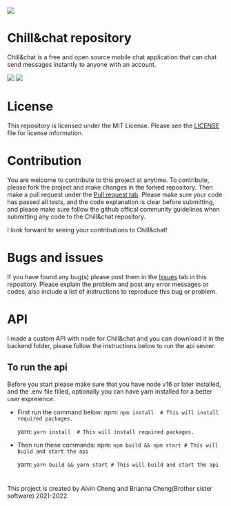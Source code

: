 ![](https://github.com/Chill-and-chat/Chill-and-chat/blob/react-native-migration/logo.svg)
# Chill&chat repository 
Chill&chat is a free and open source mobile chat application that can chat send messages instantly to anyone with an account.

![](https://img.shields.io/github/repo-size/Chill-and-chat/Chill-chat)   ![](https://img.shields.io/github/v/release/Chill-and-chat/Chill-chat)

# License

This repository is licensed under the MIT License. Please see the [LICENSE](https://github.com/Chill-and-chat/Chill-chat/blob/master/LICENSE) file for license information.

# Contribution

You are welcome to contribute to this project at anytime. To contribute, please fork the project and make changes in the forked repository. Then make a pull request under the [Pull request tab](https://github.com/Chill-and-chat/Chill-chat/pulls). Please make sure your code has passed all tests, and the code explanation is clear before submitting, and please make sure follow the github offical community guidelines when submitting any code to the Chill&chat repository.


I look forward to seeing your contributions to Chill&chat!

# Bugs and issues

If you have found any bug(s) please post them in the [Issues](https://github.com/Chill-and-chat/Chill-chat/issues) tab in this repository. Please explain the problem and post any error messages or codes, also include a list of instructions to reproduce this bug or problem.

# API
I made a custom API with node for Chill&chat and you can download it in the backend folder, please follow the instructions below to run the api sevrer.

## To run the api
Before you start please make sure that you have node v16 or later installed, and the .env file filled, optionally you can have yarn installed for a better user expreience.


- First run the command below:
  npm:
  ``` npm install  # This will install required packages. ```
  
  yarn:
  ``` yarn install  # This will install required packages. ```
- Then run these commands:
  npm:
  ``` npm build && npm start # This will build and start the api ```
  
  yarn:
    ``` yarn build && yarn start # This will build and start the api ```

#
This project is created by Alvin Cheng and Brianna Cheng(Brother sister software) 2021-2022.
